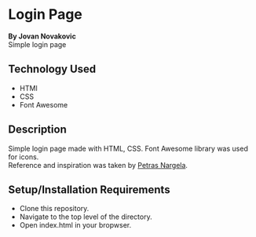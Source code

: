 # Login Page
  
**By Jovan Novakovic**  
Simple login page
  
## Technology Used
- HTMl
- CSS
- Font Awesome

## Description
Simple login page made with HTML, CSS. Font Awesome library was used for icons.  
Reference and inspiration was taken by [Petras Nargela](https://dribbble.com/shots/9512973-Hire-Ground-Sign-In).

## Setup/Installation Requirements
- Clone this repository.
- Navigate to the top level of the directory.
- Open index.html in your bropwser.

  
